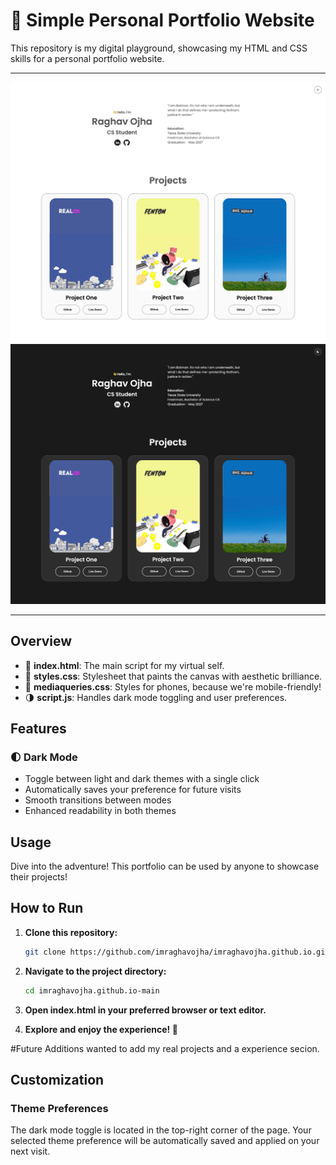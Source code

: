 # 🌟 Simple Personal Portfolio Website

This repository is my digital playground, showcasing my HTML and CSS skills for a personal portfolio website.

-------------------------------------------------------------------------------------------------------------

![](/assets/Website_light.png)
![](/assets/Website_dark.png)

-------------------------------------------------------------------------------------------------------------

## Overview

- 📄 **index.html**: The main script for my virtual self.
- 🎨 **styles.css**: Stylesheet that paints the canvas with aesthetic brilliance.
- 📱 **mediaqueries.css**: Styles for phones, because we're mobile-friendly!
- 🌗 **script.js**: Handles dark mode toggling and user preferences.

## Features

### 🌓 Dark Mode
- Toggle between light and dark themes with a single click
- Automatically saves your preference for future visits
- Smooth transitions between modes
- Enhanced readability in both themes

## Usage

Dive into the adventure! This portfolio can be used by anyone to showcase their projects!

## How to Run

1. **Clone this repository:**
   ```bash
   git clone https://github.com/imraghavojha/imraghavojha.github.io.git
   ```

2. **Navigate to the project directory:**
   ```bash
   cd imraghavojha.github.io-main
   ```

3. **Open index.html in your preferred browser or text editor.**

4. **Explore and enjoy the experience! 🚀**


#Future Additions
wanted to add my real projects and a experience secion.

## Customization

### Theme Preferences
The dark mode toggle is located in the top-right corner of the page. Your selected theme preference will be automatically saved and applied on your next visit.
